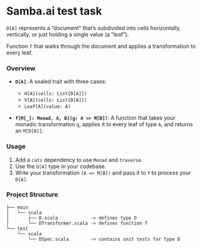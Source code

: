 # Samba.ai test task
`D[A]` represents a “document” that’s subdivided into cells horizontally, vertically, or just holding a single value (a “leaf”).

Function `f` that walks through the document and applies a transformation to every leaf. 

### Overview
- **`D[A]`**: A sealed trait with three cases:
    - `H[A](cells: List[D[A]])`
    - `V[A](cells: List[D[A]])`
    - `Leaf[A](value: A)`

- **`f[M[_]: Monad, A, B](g: A => M[B])`**: A function that takes your monadic transformation `g`, applies it to every leaf of type `A`, and returns an `M[D[B]]`.

### Usage
1. Add a `cats` dependency to use `Monad` and `traverse`.
2. Use the `D[A]` type in your codebase.
3. Write your transformation `(A => M[B])` and pass it to `f` to process your `D[A]`.

### Project Structure

```
├── main
│   └── scala
│       ├── D.scala            -> defines type D 
│       └── DTransformer.scala -> defines function f
└── test
    └── scala
        └── DSpec.scala        -> contains unit tests for type D
```
